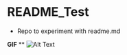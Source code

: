 # README_Test
- Repo to experiment with readme.md

**GIF**
**
![Alt Text](https://media.giphy.com/media/ZETNN2iAH3ujom8zOP/giphy.gif)